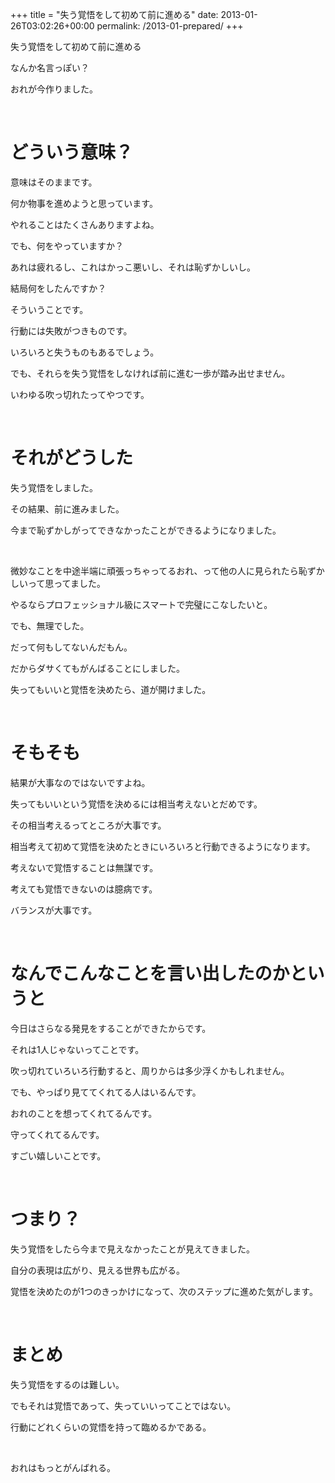 +++
title = "失う覚悟をして初めて前に進める"
date: 2013-01-26T03:02:26+00:00
permalink: /2013-01-prepared/
+++
&nbsp;

失う覚悟をして初めて前に進める

なんか名言っぽい？

おれが今作りました。

&nbsp;

# どういう意味？

意味はそのままです。

何か物事を進めようと思っています。

やれることはたくさんありますよね。

でも、何をやっていますか？

あれは疲れるし、これはかっこ悪いし、それは恥ずかしいし。

結局何をしたんですか？

そういうことです。

行動には失敗がつきものです。

いろいろと失うものもあるでしょう。

でも、それらを失う覚悟をしなければ前に進む一歩が踏み出せません。

いわゆる吹っ切れたってやつです。

&nbsp;

# それがどうした

失う覚悟をしました。

その結果、前に進みました。

今まで恥ずかしがってできなかったことができるようになりました。

&nbsp;

微妙なことを中途半端に頑張っちゃってるおれ、って他の人に見られたら恥ずかしいって思ってました。

やるならプロフェッショナル級にスマートで完璧にこなしたいと。

でも、無理でした。

だって何もしてないんだもん。

だからダサくてもがんばることにしました。

失ってもいいと覚悟を決めたら、道が開けました。

&nbsp;

# そもそも

結果が大事なのではないですよね。

失ってもいいという覚悟を決めるには相当考えないとだめです。

その相当考えるってところが大事です。

相当考えて初めて覚悟を決めたときにいろいろと行動できるようになります。

考えないで覚悟することは無謀です。

考えても覚悟できないのは臆病です。

バランスが大事です。

&nbsp;

# なんでこんなことを言い出したのかというと

今日はさらなる発見をすることができたからです。

それは1人じゃないってことです。

吹っ切れていろいろ行動すると、周りからは多少浮くかもしれません。

でも、やっぱり見ててくれてる人はいるんです。

おれのことを想ってくれてるんです。

守ってくれてるんです。

すごい嬉しいことです。

&nbsp;

# つまり？

失う覚悟をしたら今まで見えなかったことが見えてきました。

自分の表現は広がり、見える世界も広がる。

覚悟を決めたのが1つのきっかけになって、次のステップに進めた気がします。

&nbsp;

# まとめ

失う覚悟をするのは難しい。

でもそれは覚悟であって、失っていいってことではない。

行動にどれくらいの覚悟を持って臨めるかである。

&nbsp;

おれはもっとがんばれる。